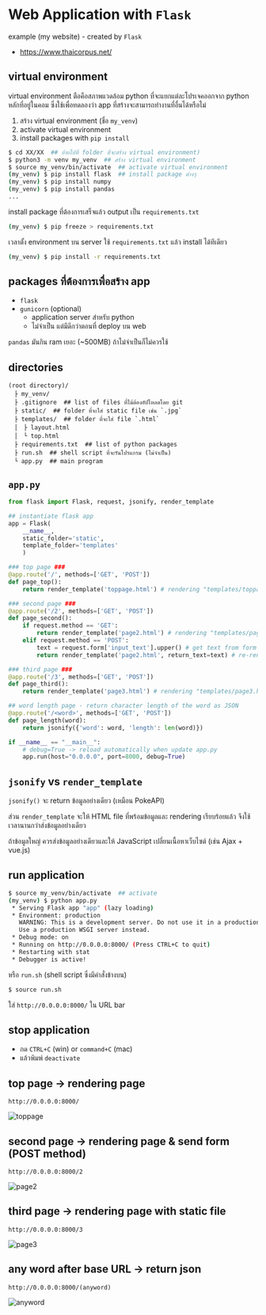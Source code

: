 # Web Application with `Flask`

example (my website) - created by `Flask`

- https://www.thaicorpus.net/

## virtual environment

virtual environment ตือคือสภาพแวดล้อม python ที่จะแยกแต่ละโปรเจคออกจาก python หลักที่อยู่ในคอม ซึ่งใช้เพื่อทดลองว่า app ที่สร้างจะสามารถทำงานที่อื่นได้หรือไม่

1. สร้าง virtual environment (ชื่อ `my_venv`) 
2. activate virtual environment
3. install packages with `pip install`

~~~bash
$ cd XX/XX  ## ย้ายไปที่ folder ที่จะสร้าง virtual environment)
$ python3 -m venv my_venv  ## สร้าง virtual environment
$ source my_venv/bin/activate  ## activate virtual environment
(my_venv) $ pip install flask  ## install package ต่างๆ
(my_venv) $ pip install numpy
(my_venv) $ pip install pandas
...
~~~

install package ที่ต้องการเสร็จแล้ว output เป็น `requirements.txt` 

~~~bash
(my_venv) $ pip freeze > requirements.txt
~~~

เวลาตั้ง environment บน server ใช้ `requirements.txt` แล้ว install ได้ทีเดียว

~~~bash
(my_venv) $ pip install -r requirements.txt
~~~

## packages ที่ต้องการเพื่อสร้าง app

- `flask`
- `gunicorn` (optional)
    - application server สำหรับ python
    - ไม่จำเป็น แต่มีดีกว่าตอนที่ deploy บน web

`pandas` มันกิน ram เยอะ (~500MB) ถ้าไม่จำเป็นก็ไม่ควรใช้


## directories 
~~~
(root directory)/
　├ my_venv/
　├ .gitignore  ## list of files ที่ไม้ต้องอัปโหลดโดย git
　├ static/  ## folder ที่จะใส่ static file เช่น `.jpg`
　├ templates/  ## folder ที่จะใส่ file `.html` 
　│　├ layout.html
　│　└ top.html
　├ requirements.txt  ## list of python packages
　├ run.sh  ## shell script ที่จะรันโปรแกรม (ไม่จำเป็น)
　└ app.py  ## main program
~~~

## `app.py`

~~~python
from flask import Flask, request, jsonify, render_template

## instantiate flask app
app = Flask(
    __name__,
    static_folder='static',
    template_folder='templates'
    ) 

### top page ###
@app.route('/', methods=['GET', 'POST'])
def page_top():
    return render_template('toppage.html') # rendering "templates/toppage.html"

### second page ###
@app.route('/2', methods=['GET', 'POST'])
def page_second():
	if request.method == 'GET':
		return render_template('page2.html') # rendering "templates/page2.html"
	elif request.method == 'POST':
		text = request.form['input_text'].upper() # get text from form -> uppercase
		return render_template('page2.html', return_text=text) # re-rendering "page2.html" with variable "return_text"

### third page ###
@app.route('/3', methods=['GET', 'POST'])
def page_third():
    return render_template('page3.html') # rendering "templates/page3.html"

## word length page - return character length of the word as JSON
@app.route('/<word>', methods=['GET', 'POST'])
def page_length(word):
    return jsonify({'word': word, 'length': len(word)})

if __name__ == "__main__":
    # debug=True -> reload automatically when update app.py
    app.run(host="0.0.0.0", port=8000, debug=True)
~~~


## `jsonify` vs `render_template`

`jsonify()` จะ return ข้อมูลอย่างเดียว (เหมือน PokeAPI) 

ส่วน `render_template` จะให้ HTML file ที่พร้อมข้อมูลและ rendering เรียบร้อยแล้ว จึงใช้เวลานานกว่าส่งข้อมูลอย่างเดียว

ถ้าข้อมูลใหญ่ ควรส่งข้อมูลอย่างเดียวและให้ JavaScript เปลี่ยนเนื้อหาเว็บไซต์ (เช่น Ajax + vue.js)

## run application

~~~bash
$ source my_venv/bin/activate  ## activate 
(my_venv) $ python app.py
 * Serving Flask app "app" (lazy loading)
 * Environment: production
   WARNING: This is a development server. Do not use it in a production deployment.
   Use a production WSGI server instead.
 * Debug mode: on
 * Running on http://0.0.0.0:8000/ (Press CTRL+C to quit)
 * Restarting with stat
 * Debugger is active!
~~~

หรือ `run.sh` (shell script ซึ่งมีคำสั่งข้างบน)

~~~bash
$ source run.sh
~~~

ใส่ `http://0.0.0.0:8000/` ใน URL bar 

## stop application 
- กด `CTRL+C` (win) or `command+C` (mac)
- แล้วพิมพ์ `deactivate`


## top page -> rendering page 

`http://0.0.0.0:8000/`

![toppage](https://user-images.githubusercontent.com/44984892/111415872-61cfbf80-8715-11eb-90f4-d711cbe3f5cd.png)

## second page -> rendering page & send form (POST method)

`http://0.0.0.0:8000/2`

![page2](https://user-images.githubusercontent.com/44984892/111420500-ea525e00-871d-11eb-9e5d-fbecc81c7b84.png)

## third page -> rendering page with static file

`http://0.0.0.0:8000/3`

![page3](https://user-images.githubusercontent.com/44984892/111420593-179f0c00-871e-11eb-9505-748dadf4d50e.png)

## any word after base URL -> return json 

`http://0.0.0.0:8000/(anyword)`

![anyword](https://user-images.githubusercontent.com/44984892/111415865-5ed4cf00-8715-11eb-967d-e5b24db1ee7b.png)
